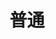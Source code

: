 ---
title: 普通
description: 普通列车、慢车
kana: ふつう
pronunciation: futsuu
tone: ⓪
type: 名词
pubDate: 2024-08-21 00:00:21
lessonIndex: 5
---
